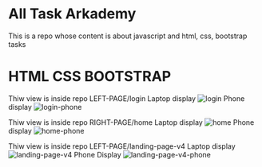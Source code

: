 # All Task Arkademy
This is a repo whose content is about javascript and html, css, bootstrap tasks

# HTML CSS BOOTSTRAP
Thiw view is inside repo LEFT-PAGE/login
Laptop display
![login](https://user-images.githubusercontent.com/55839592/99247760-f98dd180-2839-11eb-9207-84e47d7e1906.png)
Phone display
![login-phone](https://user-images.githubusercontent.com/55839592/99247767-fbf02b80-2839-11eb-9017-75210acbe6c6.png)

Thiw view is inside repo RIGHT-PAGE/home
Laptop display
![home](https://user-images.githubusercontent.com/55839592/99248145-98b2c900-283a-11eb-858a-7c11498a3079.png)
Phone display
![home-phone](https://user-images.githubusercontent.com/55839592/99248151-9a7c8c80-283a-11eb-8994-a47b8bc534cb.png)

Thiw view is inside repo LEFT-PAGE/landing-page-v4
Laptop display
![landing-page-v4](https://user-images.githubusercontent.com/55839592/99248157-9b152300-283a-11eb-90ff-4681130380d8.png)
Phone Display
![landing-page-v4-phone](https://user-images.githubusercontent.com/55839592/99248164-9cdee680-283a-11eb-8177-84f0cf30f0f6.png)

